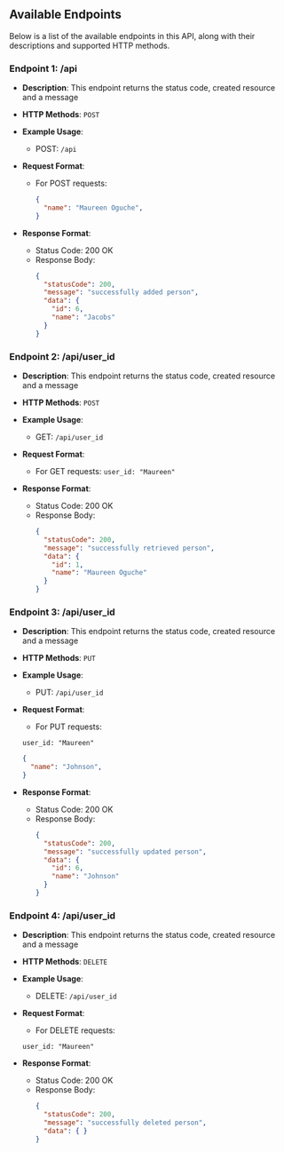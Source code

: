 ## Available Endpoints

Below is a list of the available endpoints in this API, along with their descriptions and supported HTTP methods.

### Endpoint 1: /api

- **Description**: This endpoint returns the status code, created resource and a message
- **HTTP Methods**: `POST`

- **Example Usage**:
  - POST: `/api`

- **Request Format**:
  - For POST requests:
    ```json
    {
      "name": "Maureen Oguche",
    }
    ```
- **Response Format**:
  - Status Code: 200 OK
  - Response Body:
    ```json
    {
      "statusCode": 200,
      "message": "successfully added person",
      "data": {
        "id": 6,
        "name": "Jacobs"
      }
    }
    ```

### Endpoint 2: /api/user_id

- **Description**: This endpoint returns the status code, created resource and a message
- **HTTP Methods**: `POST`

- **Example Usage**:
  - GET: `/api/user_id`

- **Request Format**:
  - For GET requests:
    ```user_id: "Maureen"```

- **Response Format**:
  - Status Code: 200 OK
  - Response Body:
    ```json
    {
      "statusCode": 200,
      "message": "successfully retrieved person",
      "data": {
        "id": 1,
        "name": "Maureen Oguche"
      }
    }
    ```


### Endpoint 3: /api/user_id

- **Description**: This endpoint returns the status code, created resource and a message
- **HTTP Methods**: `PUT`

- **Example Usage**:
  - PUT: `/api/user_id`

- **Request Format**:
  - For PUT requests:

   ```user_id: "Maureen"```
    
    ```json
    {
      "name": "Johnson",
    }
    ```
- **Response Format**:
  - Status Code: 200 OK
  - Response Body:
    ```json
    {
      "statusCode": 200,
      "message": "successfully updated person",
      "data": {
        "id": 6,
        "name": "Johnson"
      }
    }
    ```


### Endpoint 4: /api/user_id

- **Description**: This endpoint returns the status code, created resource and a message
- **HTTP Methods**: `DELETE`

- **Example Usage**:
  - DELETE: `/api/user_id`  

- **Request Format**:
  - For DELETE requests:

   ```user_id: "Maureen"```

- **Response Format**:
  - Status Code: 200 OK
  - Response Body:
    ```json
    {
      "statusCode": 200,
      "message": "successfully deleted person",
      "data": { }
    }
    ```
